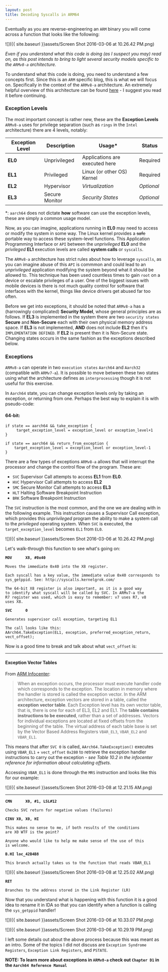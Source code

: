 ```yaml
---
layout: post
title: Decoding Syscalls in ARM64
---
```


Eventually as you are reverse-engineering an `ARM` binary you will come across a function that looks like the following:

![]({{ site.baseurl }}assets/Screen Shot 2016-03-06 at 10.26.42 PM.png)

*Even if you understand what this code is doing (as I suspect you may) read on, as this post intends to bring to light several security models specific to the `ARMv8-a` architecture.*

To understand what this code is doing, you need to understand a few concepts first. Since this is an `ARM` specific blog, this is what we will focus on. Specifically in the context of the `ARMv8-a` architecture. An extremely helpful overview of this architecture can be found [here](https://quequero.org/2014/04/introduction-to-arm-architecture/) - I suggest you read it before continuing.

### Exception Levels

The most important concept is rather new, these are the **Exception Levels** `ARMv8-a` uses for privilege separation (such as `rings` in the `Intel` architecture) there are 4 levels, notably:

|Exception Level| Description | Usage* | Status |
|---|---|---|---|
| **EL0** | Unprivileged | Applications are executed here | Required |
| **EL1** | Privileged | Linux (or other OS) Kernel | Required |
| **EL2** | Hypervisor | *Virtualization* | *Optional* |
| **EL3** | Secure Monitor | *Security States* | *Optional* |

*: `aarch64` does not dictate **how** software can use the exception levels, these are simply a common usage model.

Now, as you can imagine, applications running in **EL0** may need to access or modify the system in some way. The Linux kernel provides a <del>safe</del> portable way to access these system-level functions. This Application Programming Interface or `API` between the *unprivileged* **EL0** and the *privileged* **EL1** execution levels are called **system calls** or `syscalls`.

The `ARMv8-a` architecture has strict rules about how to leverage `syscalls`, as you can imagine abuse of this `API` is commmon and could lead to an *unprivileged* application modifying the system beyond what it should be allowed to. This technique has been used countless times to gain `root` on a device or escalate privileges of a user. One of the biggest issues with mobile devices is there is not much quality control for software that interfaces with the kernel, things like device drivers get abused far too often. 

Before we get into exceptions, it should be noted that `ARMv8-a` has a (harrowingly complicated) **Security Model**, whose general principles are as follows. If **EL3** is implemented in the system there are two `security states` **Secure** and **Non-Secure** each with their own physical memory address space. If **EL3** is not implemented, **AND** does not include **EL2** then it's `IMPLEMENTATION DEFINED`. If **EL2** is present then it is Non-Secure state. Changing states occurs in the same fashion as the exceptions described below. 

### Exceptions

`ARMv8-a` can operate in two `execution states` `Aarch64` and `Aarch32` (compatible with `ARMv7-a`). It is possible to move between these two states using what the architecture defines as `interprocessing` though it is not useful for this exercise.

In `Aarch64` state, you can change exception levels only by taking an exception, or returning from one. Perhaps the best way to explain it is with pseudo-code:

#### 64-bit:

	if state == aarch64 && take_exception {
		 target_exception_level = exception_level or exception_level+1
	}
	
	if state == aarch64 && return_from_exception {
		target_exception_level = exception_level or exception_level-1
	}
	

There are a few types of exceptions `ARMv8-a` allows that will interrupt the processor and change the control flow of the program. These are: 

- `SVC` Supervisor Call attempts to access **EL1** from **EL0**.
- `HVC` Hypervisor Call attempts to access **EL2**
- `SMC` Secure Monitor Call attempts to access **EL3**
- `HLT` Halting Software Breakpoint Instruction
- `BRK` Software Breakpoint Instruction

The `SVC` instruction is the most common, and the one we are dealing with in the following example. This instruction causes a Supervisor Call exception, which provides this *unprivileged* program the ability to make a system call to the *privileged* operating system. When `SVC` is executed, the `target_exception_level` becomes `EL1` from `EL0`.

![]({{ site.baseurl }}assets/Screen Shot 2016-03-06 at 10.26.42 PM.png)

Let's walk-through this function to see what's going on:

**`MOV		X8, #0x40`**

	Moves the immediate 0x40 into the X8 register.
	
	Each syscall has a key value, the immediate value 0x40 corresponds to 
	sys_getppid. See: http://syscalls.kernelgrok.com/
	
	The 64-bit X8 register is also important, as it is a good way 
	to identify what syscall will be called by SVC. In ARMv7-a the 
	R7 register was used, which is easy to remember: v7 uses R7, v8 
	uses X8.

**`SVC		0`**

	Generates supervisor call exception, targeting EL1
	
	The call looks like this: 
	AArch64.TakeException(EL1, exception, preferred_exception_return, vect_offset);Now is a good time to break and talk about what `vect_offset` is:

<hr>

#### Exception Vector Tables

From [ARM Infocenter](http://infocenter.arm.com/help/index.jsp?topic=/com.arm.doc.den0024a/CHDEEDDC.html):

> When an exception occurs, the processor must execute handler code which corresponds to the exception. The location in memory where the handler is stored is called the exception vector. In the ARM architecture, exception vectors are stored in a table, called the **exception vector table**. Each Exception level has its own vector table, that is, there is one for each of EL3, EL2 and EL1. The **table contains instructions to be executed**, rather than a set of addresses. Vectors for individual exceptions are located at fixed offsets from the beginning of the table. The virtual address of each table base is set by the Vector Based Address Registers `VBAR_EL3`, `VBAR_EL2` and `VBAR_EL1`.This means that after `SVC 0` is called, `AArch64.TakeException()` executes using `VBAR_EL1` + `vect_offset` `0x280` to retrieve the exception handler instructions to carry out the exception - *see Table 10.2 in the infocenter reference for information about calculating offsets*.

Accessing `VBAR_EL1` is done through the `MRS` instruction and looks like this for our example:

![]({{ site.baseurl }}assets/Screen Shot 2016-03-08 at 12.21.15 AM.png)<hr>	
**`CMN		X0, #1, LSL#12`**

	Checks SVC return for negative values (failures)
	
**`CINV	X0, X0, HI`**

	This makes no sense to me, if both results of the conditions 
	are X0 WTF is the point? 
	
	Anyone who would like to help me make sense of the use of this 
	is welcome.
	
**`B.HI	loc_42B4B8`**

	This branch actually takes us to the function that reads VBAR_EL1

![]({{ site.baseurl }}assets/Screen Shot 2016-03-08 at 12.25.02 AM.png)
	
**`RET`**

	Branches to the address stored in the Link Register (LR)

Now that you understand what is happening with this function it is a good idea to rename it in IDA so that you can identify when a function is calling the `sys_getppid` handler!

![]({{ site.baseurl }}assets/Screen Shot 2016-03-06 at 10.33.07 PM.png)

![]({{ site.baseurl }}assets/Screen Shot 2016-03-06 at 10.29.19 PM.png)

I left some details out about the above process because this was meant as an intro. Some of the topics I did not discuss are `Exception Syndrome Registers`, `Exception Link Registers`, and `PSTATE`.

**NOTE: To learn more about exceptions in `ARMv8-a` check out `Chapter D1` in the `Aarch64 Reference Manual`** 

